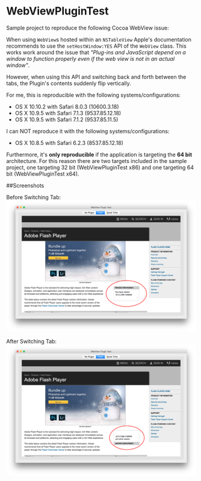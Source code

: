# WebViewPluginTest

Sample project to reproduce the following Cocoa WebView issue:

When using `WebView`s hosted within an `NSTableView` Apple's documentation recommends to use the `setHostWindow:YES` API of the `WebView` class. This works work around the issue that _"Plug-ins and JavaScript depend on a window to function properly even if the web view is not in an actual window"_.

However, when using this API and switching back and forth between the tabs, the Plugin's contents suddenly flip vertically.

For me, this is reproducible with the following systems/configurations:
* OS X 10.10.2 with Safari 8.0.3 (10600.3.18)
* OS X 10.9.5 with Safari 7.1.3 (9537.85.12.18)
* OS X 10.9.5 with Safari 7.1.2 (9537.85.11.5)

I can NOT reproduce it with the following systems/configurations:
* OS X 10.8.5  with Safari 6.2.3 (8537.85.12.18)

Furthermore, it's **only reproducible** if the application is targeting the **64 bit** architecture. For this reason there are two targets included in the sample project, one targeting 32 bit (WebViewPluginTest x86) and one targeting 64 bit (WebViewPluginTest x64).

##Screenshots

Before Switching Tab:
![Before Switching Tab](https://raw.githubusercontent.com/lemonmojo/WebViewPluginTest/master/Screenshots/WebView_Good.png)

After Switching Tab:
![After Switching Tab](https://raw.githubusercontent.com/lemonmojo/WebViewPluginTest/master/Screenshots/WebView_Bad.png)
